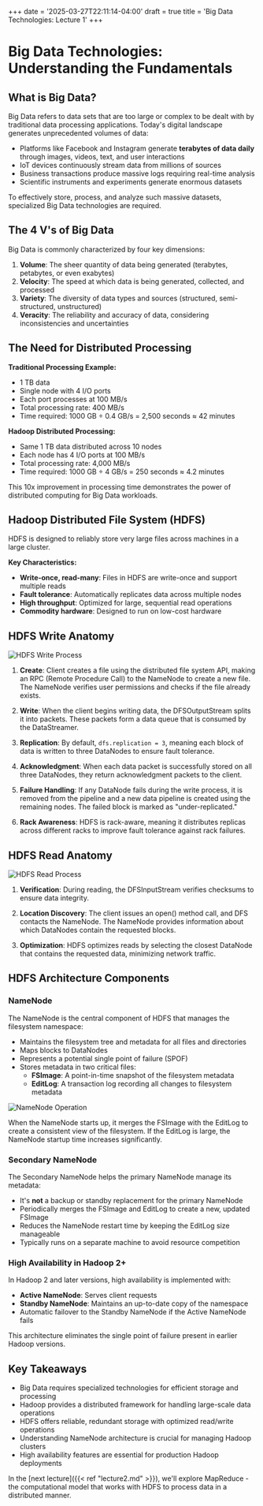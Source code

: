 

+++
date = '2025-03-27T22:11:14-04:00'
draft = true
title = 'Big Data Technologies: Lecture 1'
+++

# Big Data Technologies: Understanding the Fundamentals

## What is Big Data?

Big Data refers to data sets that are too large or complex to be dealt with by traditional data processing applications. Today's digital landscape generates unprecedented volumes of data:

- Platforms like Facebook and Instagram generate **terabytes of data daily** through images, videos, text, and user interactions
- IoT devices continuously stream data from millions of sources
- Business transactions produce massive logs requiring real-time analysis
- Scientific instruments and experiments generate enormous datasets

To effectively store, process, and analyze such massive datasets, specialized Big Data technologies are required.

## The 4 V's of Big Data

Big Data is commonly characterized by four key dimensions:

1. **Volume**: The sheer quantity of data being generated (terabytes, petabytes, or even exabytes)
2. **Velocity**: The speed at which data is being generated, collected, and processed
3. **Variety**: The diversity of data types and sources (structured, semi-structured, unstructured)
4. **Veracity**: The reliability and accuracy of data, considering inconsistencies and uncertainties

## The Need for Distributed Processing

**Traditional Processing Example:**
- 1 TB data
- Single node with 4 I/O ports
- Each port processes at 100 MB/s
- Total processing rate: 400 MB/s
- Time required: 1000 GB ÷ 0.4 GB/s = 2,500 seconds ≈ 42 minutes

**Hadoop Distributed Processing:**
- Same 1 TB data distributed across 10 nodes
- Each node has 4 I/O ports at 100 MB/s
- Total processing rate: 4,000 MB/s
- Time required: 1000 GB ÷ 4 GB/s = 250 seconds ≈ 4.2 minutes

This 10x improvement in processing time demonstrates the power of distributed computing for Big Data workloads.

## Hadoop Distributed File System (HDFS)

HDFS is designed to reliably store very large files across machines in a large cluster.

**Key Characteristics:**
- **Write-once, read-many**: Files in HDFS are write-once and support multiple reads
- **Fault tolerance**: Automatically replicates data across multiple nodes
- **High throughput**: Optimized for large, sequential read operations
- **Commodity hardware**: Designed to run on low-cost hardware

## HDFS Write Anatomy

![HDFS Write Process](/hdfswrite.png)

1. **Create**: Client creates a file using the distributed file system API, making an RPC (Remote Procedure Call) to the NameNode to create a new file. The NameNode verifies user permissions and checks if the file already exists.

2. **Write**: When the client begins writing data, the DFSOutputStream splits it into packets. These packets form a data queue that is consumed by the DataStreamer.

3. **Replication**: By default, `dfs.replication = 3`, meaning each block of data is written to three DataNodes to ensure fault tolerance.

4. **Acknowledgment**: When each data packet is successfully stored on all three DataNodes, they return acknowledgment packets to the client.

5. **Failure Handling**: If any DataNode fails during the write process, it is removed from the pipeline and a new data pipeline is created using the remaining nodes. The failed block is marked as "under-replicated."

6. **Rack Awareness**: HDFS is rack-aware, meaning it distributes replicas across different racks to improve fault tolerance against rack failures.

## HDFS Read Anatomy

![HDFS Read Process](/readNode.png)

1. **Verification**: During reading, the DFSInputStream verifies checksums to ensure data integrity.

2. **Location Discovery**: The client issues an open() method call, and DFS contacts the NameNode. The NameNode provides information about which DataNodes contain the requested blocks.

3. **Optimization**: HDFS optimizes reads by selecting the closest DataNode that contains the requested data, minimizing network traffic.

## HDFS Architecture Components

### NameNode

The NameNode is the central component of HDFS that manages the filesystem namespace:

- Maintains the filesystem tree and metadata for all files and directories
- Maps blocks to DataNodes
- Represents a potential single point of failure (SPOF)
- Stores metadata in two critical files:
  - **FSImage**: A point-in-time snapshot of the filesystem metadata
  - **EditLog**: A transaction log recording all changes to filesystem metadata

![NameNode Operation](/namenode.png)

When the NameNode starts up, it merges the FSImage with the EditLog to create a consistent view of the filesystem. If the EditLog is large, the NameNode startup time increases significantly.

### Secondary NameNode

The Secondary NameNode helps the primary NameNode manage its metadata:

- It's **not** a backup or standby replacement for the primary NameNode
- Periodically merges the FSImage and EditLog to create a new, updated FSImage
- Reduces the NameNode restart time by keeping the EditLog size manageable
- Typically runs on a separate machine to avoid resource competition

### High Availability in Hadoop 2+

In Hadoop 2 and later versions, high availability is implemented with:

- **Active NameNode**: Serves client requests
- **Standby NameNode**: Maintains an up-to-date copy of the namespace
- Automatic failover to the Standby NameNode if the Active NameNode fails

This architecture eliminates the single point of failure present in earlier Hadoop versions.

## Key Takeaways

- Big Data requires specialized technologies for efficient storage and processing
- Hadoop provides a distributed framework for handling large-scale data operations
- HDFS offers reliable, redundant storage with optimized read/write operations
- Understanding NameNode architecture is crucial for managing Hadoop clusters
- High availability features are essential for production Hadoop deployments


In the [next lecture]({{< ref "lecture2.md" >}}), we'll explore MapReduce - the computational model that works with HDFS to process data in a distributed manner.